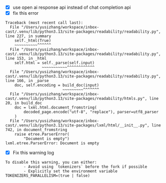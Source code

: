 - [x] use open ai response api instead of chat completion api
- [x] fix this error 
```
Traceback (most recent call last):
  File "/Users/yusizhang/workspace/inbox-cast/.venv/lib/python3.13/site-packages/readability/readability.py", line 227, in summary
    self._html(True)
    ~~~~~~~~~~^^^^^^
  File "/Users/yusizhang/workspace/inbox-cast/.venv/lib/python3.13/site-packages/readability/readability.py", line 153, in _html
    self.html = self._parse(self.input)
                ~~~~~~~~~~~^^^^^^^^^^^^
  File "/Users/yusizhang/workspace/inbox-cast/.venv/lib/python3.13/site-packages/readability/readability.py", line 166, in _parse
    doc, self.encoding = build_doc(input)
                         ~~~~~~~~~^^^^^^^
  File "/Users/yusizhang/workspace/inbox-cast/.venv/lib/python3.13/site-packages/readability/htmls.py", line 20, in build_doc
    doc = lxml.html.document_fromstring(
        decoded_page.encode("utf-8", "replace"), parser=utf8_parser
    )
  File "/Users/yusizhang/workspace/inbox-cast/.venv/lib/python3.13/site-packages/lxml/html/__init__.py", line 742, in document_fromstring
    raise etree.ParserError(
        "Document is empty")
lxml.etree.ParserError: Document is empty
```

- [x] Fix this warning log
```
To disable this warning, you can either:
        - Avoid using `tokenizers` before the fork if possible
        - Explicitly set the environment variable TOKENIZERS_PARALLELISM=(true | false)
```

